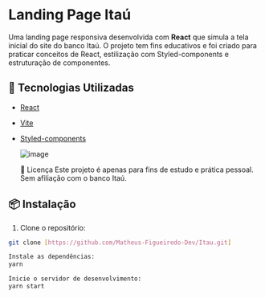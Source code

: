 # Landing Page Itaú

Uma landing page responsiva desenvolvida com **React** que simula a tela inicial do site do banco Itaú. O projeto tem fins educativos e foi criado para praticar conceitos de React, estilização com Styled-components e estruturação de componentes.

## 🚀 Tecnologias Utilizadas

- [React](https://reactjs.org/)
- [Vite](https://vitejs.dev/)
- [Styled-components](https://styled-components.com/)

  ![image](https://github.com/user-attachments/assets/f638ef69-f8c9-4bd4-aa3b-c7ce7d64d68a)

  📄 Licença
Este projeto é apenas para fins de estudo e prática pessoal. Sem afiliação com o banco Itaú.


## 📦 Instalação

1. Clone o repositório:

```bash
git clone [https://github.com/Matheus-Figueiredo-Dev/Itau.git]

Instale as dependências:
yarn

Inicie o servidor de desenvolvimento:
yarn start
